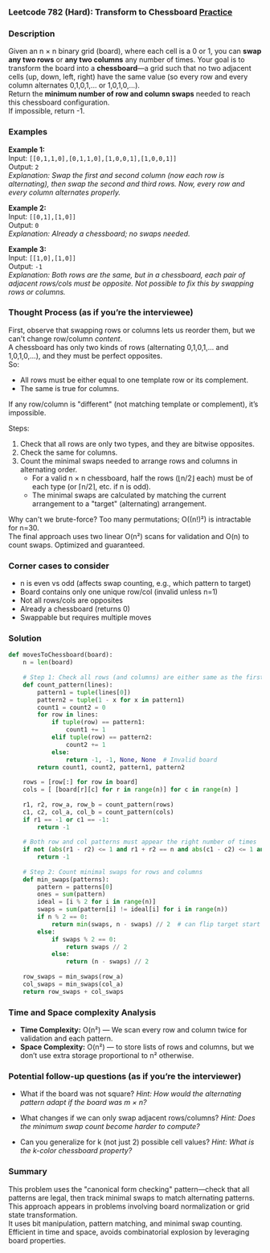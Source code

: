 ### Leetcode 782 (Hard): Transform to Chessboard [Practice](https://leetcode.com/problems/transform-to-chessboard)

### Description  
Given an n × n binary grid (board), where each cell is a 0 or 1, you can **swap any two rows** or **any two columns** any number of times. Your goal is to transform the board into a **chessboard**—a grid such that no two adjacent cells (up, down, left, right) have the same value (so every row and every column alternates 0,1,0,1,... or 1,0,1,0,...).  
Return the **minimum number of row and column swaps** needed to reach this chessboard configuration.  
If impossible, return -1.

### Examples  

**Example 1:**  
Input: `[[0,1,1,0],[0,1,1,0],[1,0,0,1],[1,0,0,1]]`  
Output: `2`  
*Explanation: Swap the first and second column (now each row is alternating), then swap the second and third rows. Now, every row and every column alternates properly.*

**Example 2:**  
Input: `[[0,1],[1,0]]`  
Output: `0`  
*Explanation: Already a chessboard; no swaps needed.*

**Example 3:**  
Input: `[[1,0],[1,0]]`  
Output: `-1`  
*Explanation: Both rows are the same, but in a chessboard, each pair of adjacent rows/cols must be opposite. Not possible to fix this by swapping rows or columns.*

### Thought Process (as if you’re the interviewee)  
First, observe that swapping rows or columns lets us reorder them, but we can't change row/column *content*.  
A chessboard has only two kinds of rows (alternating 0,1,0,1,... and 1,0,1,0,...), and they must be perfect opposites.  
So:
- All rows must be either equal to one template row or its complement.
- The same is true for columns.

If any row/column is "different" (not matching template or complement), it’s impossible.

Steps:
1. Check that all rows are only two types, and they are bitwise opposites.
2. Check the same for columns.
3. Count the minimal swaps needed to arrange rows and columns in alternating order.
   - For a valid n × n chessboard, half the rows (⌊n/2⌋ each) must be of each type (or ⌈n/2⌉, etc. if n is odd).
   - The minimal swaps are calculated by matching the current arrangement to a "target" (alternating) arrangement.

Why can't we brute-force? Too many permutations; O((n!)²) is intractable for n=30.  
The final approach uses two linear O(n²) scans for validation and O(n) to count swaps. Optimized and guaranteed.

### Corner cases to consider  
- n is even vs odd (affects swap counting, e.g., which pattern to target)
- Board contains only one unique row/col (invalid unless n=1)
- Not all rows/cols are opposites
- Already a chessboard (returns 0)
- Swappable but requires multiple moves

### Solution

```python
def movesToChessboard(board):
    n = len(board)
    
    # Step 1: Check all rows (and columns) are either same as the first row, or its complement
    def count_pattern(lines):
        pattern1 = tuple(lines[0])
        pattern2 = tuple(1 - x for x in pattern1)
        count1 = count2 = 0
        for row in lines:
            if tuple(row) == pattern1:
                count1 += 1
            elif tuple(row) == pattern2:
                count2 += 1
            else:
                return -1, -1, None, None  # Invalid board
        return count1, count2, pattern1, pattern2
    
    rows = [row[:] for row in board]
    cols = [ [board[r][c] for r in range(n)] for c in range(n) ]
    
    r1, r2, row_a, row_b = count_pattern(rows)
    c1, c2, col_a, col_b = count_pattern(cols)
    if r1 == -1 or c1 == -1:
        return -1
    
    # Both row and col patterns must appear the right number of times
    if not (abs(r1 - r2) <= 1 and r1 + r2 == n and abs(c1 - c2) <= 1 and c1 + c2 == n):
        return -1
    
    # Step 2: Count minimal swaps for rows and columns
    def min_swaps(patterns):
        pattern = patterns[0]
        ones = sum(pattern)
        ideal = [i % 2 for i in range(n)]
        swaps = sum(pattern[i] != ideal[i] for i in range(n))
        if n % 2 == 0:
            return min(swaps, n - swaps) // 2  # can flip target start
        else:
            if swaps % 2 == 0:
                return swaps // 2
            else:
                return (n - swaps) // 2
    
    row_swaps = min_swaps(row_a)
    col_swaps = min_swaps(col_a)
    return row_swaps + col_swaps
```

### Time and Space complexity Analysis  

- **Time Complexity:** O(n²) — We scan every row and column twice for validation and each pattern.  
- **Space Complexity:** O(n²) — to store lists of rows and columns, but we don’t use extra storage proportional to n² otherwise.

### Potential follow-up questions (as if you’re the interviewer)  

- What if the board was not square?
  *Hint: How would the alternating pattern adapt if the board was m × n?*

- What changes if we can only swap adjacent rows/columns?
  *Hint: Does the minimum swap count become harder to compute?*

- Can you generalize for k (not just 2) possible cell values?
  *Hint: What is the k-color chessboard property?*

### Summary
This problem uses the "canonical form checking" pattern—check that all patterns are legal, then track minimal swaps to match alternating patterns.  
This approach appears in problems involving board normalization or grid state transformation.  
It uses bit manipulation, pattern matching, and minimal swap counting.  
Efficient in time and space, avoids combinatorial explosion by leveraging board properties.